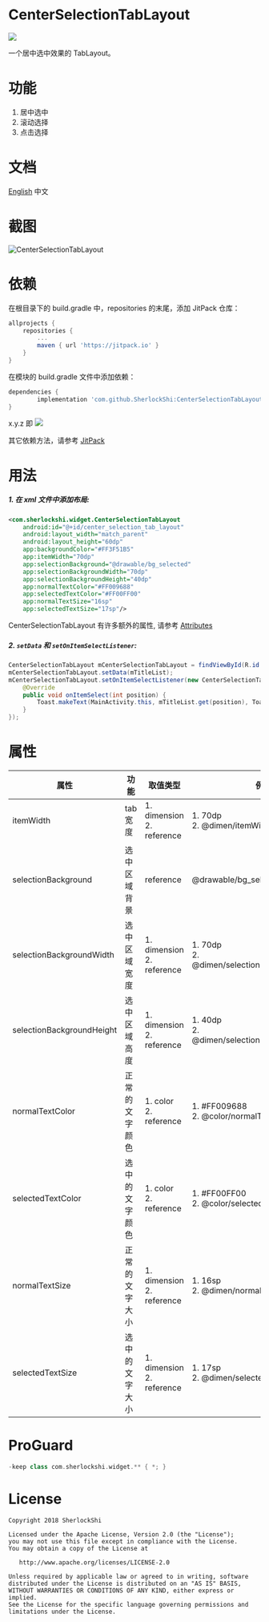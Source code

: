 # CenterSelectionTabLayout
[![](https://jitpack.io/v/SherlockShi/CenterSelectionTabLayout.svg)](https://jitpack.io/#SherlockShi/CenterSelectionTabLayout)

一个居中选中效果的 TabLayout。

# 功能
1. 居中选中
2. 滚动选择
3. 点击选择

# 文档
[English](./README.md)
中文

# 截图
![CenterSelectionTabLayout](http://7xlpfl.com1.z0.glb.clouddn.com/sherlockshi/2018-08-20-demo2.gif)

# 依赖
在根目录下的 build.gradle 中，repositories 的末尾，添加 JitPack 仓库：

```groovy
allprojects {
    repositories {
        ...
        maven { url 'https://jitpack.io' }
    }
}
```

在模块的 build.gradle 文件中添加依赖：
```groovy
dependencies {
        implementation 'com.github.SherlockShi:CenterSelectionTabLayout:x.y.z'
}
```

x.y.z 即 [![](https://jitpack.io/v/SherlockShi/CenterSelectionTabLayout.svg)](https://jitpack.io/#SherlockShi/CenterSelectionTabLayout)

其它依赖方法，请参考 [JitPack](https://jitpack.io/#SherlockShi/CenterSelectionTabLayout)

# 用法
##### 1. 在 xml 文件中添加布局:
```xml
<com.sherlockshi.widget.CenterSelectionTabLayout
    android:id="@+id/center_selection_tab_layout"
    android:layout_width="match_parent"
    android:layout_height="60dp"
    app:backgroundColor="#FF3F51B5"
    app:itemWidth="70dp"
    app:selectionBackground="@drawable/bg_selected"
    app:selectionBackgroundWidth="70dp"
    app:selectionBackgroundHeight="40dp"
    app:normalTextColor="#FF009688"
    app:selectedTextColor="#FF00FF00"
    app:normalTextSize="16sp"
    app:selectedTextSize="17sp"/>
```

CenterSelectionTabLayout 有许多额外的属性, 请参考 [Attributes](https://github.com/SherlockShi/CenterSelectionTabLayout/blob/master/README.md#Attributes)

##### 2. `setData` 和 `setOnItemSelectListener`:
```java
CenterSelectionTabLayout mCenterSelectionTabLayout = findViewById(R.id.center_selection_tab_layout);
mCenterSelectionTabLayout.setData(mTitleList);
mCenterSelectionTabLayout.setOnItemSelectListener(new CenterSelectionTabLayout.onItemSelectListener() {
    @Override
    public void onItemSelect(int position) {
        Toast.makeText(MainActivity.this, mTitleList.get(position), Toast.LENGTH_SHORT).show();
    }
});
```

# 属性
| 属性 | 功能 | 取值类型 | 例子 |
| --- | --- | --- | --- |
| itemWidth | tab 宽度 | 1. dimension<br>2. reference | 1. 70dp<br>2. @dimen/itemWidth1 |
| selectionBackground | 选中区域背景 | reference | @drawable/bg_selected |
| selectionBackgroundWidth | 选中区域宽度 | 1. dimension<br>2. reference | 1. 70dp<br>2. @dimen/selectionBackgroundWidth1 |
| selectionBackgroundHeight | 选中区域高度 | 1. dimension<br>2. reference | 1. 40dp<br>2. @dimen/selectionBackgroundHeight1 |
| normalTextColor | 正常的文字颜色 | 1. color<br>2. reference | 1. #FF009688<br>2. @color/normalTextColor1 |
| selectedTextColor | 选中的文字颜色 | 1. color<br>2. reference | 1. #FF00FF00<br>2. @color/selectedTextColor1 |
| normalTextSize | 正常的文字大小 | 1. dimension<br>2. reference | 1. 16sp<br>2. @dimen/normalTextSize1 |
| selectedTextSize | 选中的文字大小 | 1. dimension<br>2. reference | 1. 17sp<br>2. @dimen/selectedTextSize1 |

# ProGuard
```groovy
-keep class com.sherlockshi.widget.** { *; }
```

# License
```
Copyright 2018 SherlockShi

Licensed under the Apache License, Version 2.0 (the "License");
you may not use this file except in compliance with the License.
You may obtain a copy of the License at

   http://www.apache.org/licenses/LICENSE-2.0

Unless required by applicable law or agreed to in writing, software
distributed under the License is distributed on an "AS IS" BASIS,
WITHOUT WARRANTIES OR CONDITIONS OF ANY KIND, either express or implied.
See the License for the specific language governing permissions and
limitations under the License.
```
